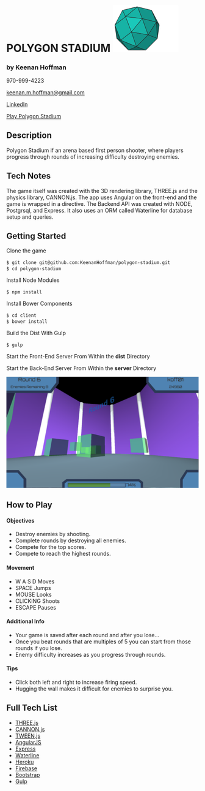 # POLYGON STADIUM <img alt="loading..." src=./README_images/polygon.png width=172 height=121.5 />
### by Keenan Hoffman

970-999-4223

keenan.m.hoffman@gmail.com

[LinkedIn](www.linkedin.com/in/keenanhoffman)

[Play Polygon Stadium](https://polygonstadium.com)

## Description

Polygon Stadium if an arena based first person shooter, where players progress through rounds of increasing difficulty destroying enemies.

## Tech Notes

The game itself was created with the 3D rendering library, THREE.js and the physics library, CANNON.js. The app uses Angular on the front-end and the game is wrapped in a directive. The Backend API was created with NODE, Postgrsql, and Express. It also uses an ORM called Waterline for database setup and queries.

## Getting Started
Clone the game
```
$ git clone git@github.com:KeenanHoffman/polygon-stadium.git
$ cd polygon-stadium
```
Install Node Modules
```
$ npm install
```
Install Bower Components
```
$ cd client
$ bower install
```
Build the Dist With Gulp
```
$ gulp
```
Start the Front-End Server From Within the **dist** Directory

Start the Back-End Server From Within the **server** Directory

<img alt="loading..." src=./README_images/screenshot_1.png width=900 />

## How to Play
#### Objectives
* Destroy enemies by shooting.
* Complete rounds by destroying all enemies.
* Compete for the top scores.
* Compete to reach the highest rounds.

#### Movement
* W A S D Moves
* SPACE Jumps
* MOUSE Looks
* CLICKING Shoots
* ESCAPE Pauses

#### Additional Info
* Your game is saved after each round and after you lose...
* Once you beat rounds that are multiples of 5 you can start from those rounds if you lose.
* Enemy difficulty increases as you progress through rounds.

#### Tips
* Click both left and right to increase firing speed.
* Hugging the wall makes it difficult for enemies to surprise you.

## Full Tech List
* [THREE.js](http://threejs.org)
* [CANNON.js](http://www.cannonjs.org)
* [TWEEN.js](https://github.com/tweenjs/tween.js)
* [AngularJS](https://angularjs.org)
* [Express](http://expressjs.com)
* [Waterline](http://sailsjs.org/documentation/reference/waterline-orm)
* [Heroku](https://heroku.com)
* [Firebase](https://www.firebase.com)
* [Bootstrap](http://getbootstrap.com)
* [Gulp](http://gulpjs.com)
